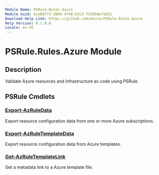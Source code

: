 ```yaml
---
Module Name: PSRule.Rules.Azure
Module Guid: bce66f73-3809-4740-b3c3-f52958e7ab51
Download Help Link: https://github.com/Azure/PSRule.Rules.Azure
Help Version: 0.1.0.0
Locale: en-US
---
```


# PSRule.Rules.Azure Module

## Description

Validate Azure resources and infrastructure as code using PSRule.

## PSRule Cmdlets

### [Export-AzRuleData](Export-AzRuleData.md)

Export resource configuration data from one or more Azure subscriptions.

### [Export-AzRuleTemplateData](Export-AzRuleTemplateData.md)

Export resource configuration data from Azure templates.

### [Get-AzRuleTemplateLink](Get-AzRuleTemplateLink.md)

Get a metadata link to a Azure template file.
